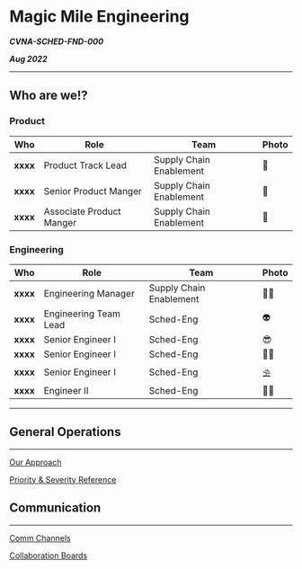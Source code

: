 Magic Mile Engineering
===
***CVNA-SCHED-FND-000***

***Aug 2022***

---

## Who are we!?

### **Product**
Who|Role|Team|Photo
---|---|---|---
**xxxx**|Product Track Lead|Supply Chain Enablement|🧠
**xxxx**|Senior Product Manger|Supply Chain Enablement|🤔
**xxxx**|Associate Product Manger|Supply Chain Enablement|🎸

### **Engineering**
Who|Role|Team|Photo
---|---|---|---
**xxxx**|Engineering Manager|Supply Chain Enablement|🧙‍♂️
**xxxx**|Engineering Team Lead|Sched-Eng|👽
**xxxx**|Senior Engineer I|Sched-Eng|😎
**xxxx**|Senior Engineer I|Sched-Eng|👨‍🎓
**xxxx**|Senior Engineer I|Sched-Eng|⛱
**xxxx**|Engineer II|Sched-Eng|🐕‍🦺

---
## General Operations
---

[Our Approach](.pages/Our-Approach.md)

[Priority & Severity Reference](.pages/Priorities-and-Severities.md)

## Communication
---

[Comm Channels](.pages/Comm-Channels.md)

[Collaboration Boards](.pages/Comm-Channels.md)